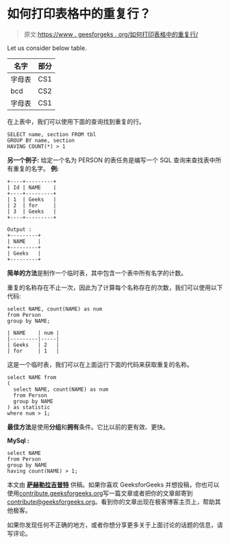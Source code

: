 # 如何打印表格中的重复行？

> 原文:[https://www . geesforgeks . org/如何打印表格中的重复行/](https://www.geeksforgeeks.org/how-to-print-duplicate-rows-in-a-table/)

Let us consider below table.

| 名字 | 部分 |
| --- | --- |
| 字母表 | CS1 |
| bcd | CS2 |
| 字母表 | CS1 |

在上表中，我们可以使用下面的查询找到重复的行。

```
SELECT name, section FROM tbl
GROUP BY name, section
HAVING COUNT(*) > 1

```

**另一个例子:**
给定一个名为 PERSON 的表任务是编写一个 SQL 查询来查找表中所有重复的名字。
**例:**

```
+----+---------+
| Id | NAME    |
+----+---------+
| 1  | Geeks   |
| 2  | for     |
| 3  | Geeks   |
+----+---------+

Output :
+---------+
| NAME    |
+---------+
| Geeks   |
+---------+

```

**简单的方法**是制作一个临时表，其中包含一个表中所有名字的计数。

重复的名称存在不止一次，因此为了计算每个名称存在的次数，我们可以使用以下代码:

```
select NAME, count(NAME) as num
from Person
group by NAME;

```

```
| NAME    | num |
|---------|-----|
| Geeks   | 2   |
| for     | 1   |

```

这是一个临时表，我们可以在上面运行下面的代码来获取重复的名称。

```
select NAME from
(
  select NAME, count(NAME) as num
  from Person
  group by NAME
) as statistic
where num > 1;

```

**最佳方法**是使用**分组**和**拥有**条件。它比以前的更有效、更快。

**MySql :**

```
select NAME
from Person
group by NAME
having count(NAME) > 1;

```

本文由 **[萨赫勒拉吉普特](https://www.linkedin.com/in/sahil-rajput-3ba2b3134/)** 供稿。如果你喜欢 GeeksforGeeks 并想投稿，你也可以使用[contribute.geeksforgeeks.org](http://www.contribute.geeksforgeeks.org)写一篇文章或者把你的文章邮寄到 contribute@geeksforgeeks.org。看到你的文章出现在极客博客主页上，帮助其他极客。

如果你发现任何不正确的地方，或者你想分享更多关于上面讨论的话题的信息，请写评论。